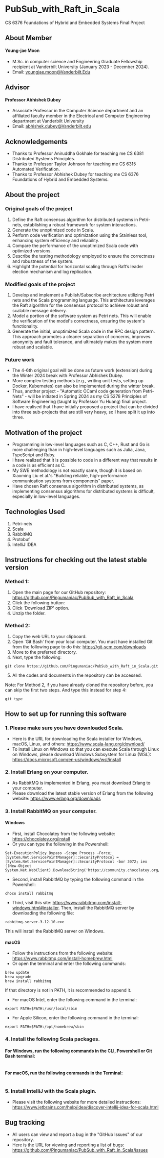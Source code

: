 # PubSub_with_Raft_in_Scala
CS 6376 Foundations of Hybrid and Embedded Systems Final Project

## About Member

#### Young-jae Moon
* M.Sc. in computer science and Engineering Graduate Fellowship recipient at Vanderbilt University (January 2023 - December 2024).
* Email: youngjae.moon@Vanderbilt.Edu

## Advisor

#### Professor Abhishek Dubey
* Associate Professor in the Computer Science department and an affiliated faculty member in the Electrical and Computer Engineering department at Vanderbilt University
* Email: abhishek.dubey@Vanderbilt.edu

## Acknowledgements
* Thanks to Professor Aniruddha Gokhale for teaching me CS 6381 Distributed Systems Principles.
* Thanks to Professor Taylor Johnson for teaching me CS 6315 Automated Verification.
* Thanks to Professor Abhishek Dubey for teaching me CS 6376 Foundations of Hybrid and Embedded Systems.

## About the project
### Original goals of the project
1. Define the Raft consensus algorithm for distributed systems in Petri-nets, establishing a robust framework for system interactions.
2. Generate the unoptimized code in Scala.
3. Perform code verification and optimization using the Stainless tool, enhancing system efficiency and reliability.
4. Compare the performance of the unoptimized Scala code with optimized versions.
5. Describe the testing methodology employed to ensure the correctness and robustness of the system.
6. Highlight the potential for horizontal scaling through Raft’s leader election mechanism and log replication.


### Modified goals of the project
1. Develop and implement a Publish/Subscribe architecture utilizing Petri nets and the Scala programming language. This architecture leverages the Raft algorithm for the consensus protocol to achieve robust and scalable message delivery.
2. Model a portion of the software system as Petri nets. This will enable the verification of the model's correctness, ensuring the system's functionality.
3. Generate the initial, unoptimized Scala code in the RPC design pattern. This approach promotes a cleaner separation of concerns, improves anonymity and fault tolerance, and ultimately makes the system more robust and scalable.

### Future work
* The 4-6th original goal will be done as future work (extension) during the Winter 2024 break with Professor Abhishek Dubey.
* More complex testing methods (e.g., writing unit tests, setting up Docker, Kubernetes) can also be implemented during the winter break.
* Thus, another project - "Automatic OCaml code generation from Petri-Nets" - will be initiated in Spring 2024 as my CS 5278 Principles of Software Engineering (taught by Professor Yu Huang) final project.
* I have realised that I have initially proposed a project that can be divided into three sub-projects that are still very heavy, so I have split it up into three.

## Motivation of the project
* Programming in low-level languages such as C, C++, Rust and Go is more challenging than in high-level languages such as Julia, Java, TypeScript and Ruby.
* I have realized that it is possible to code in a different way that results in a code is as efficient as C.
* My SWE methodology is not exactly same, though it is based on Xiaoming Liu et al.'s "Building reliable, high-performance communication systems from components" paper.
* Have chosen Raft consensus algorithm in distributed systems, as implementing consensus algorithms for distributed systems is difficult, especially in low-level languages.

## Technologies Used
1. Petri-nets
2. Scala
3. RabbitMQ
4. Protobuf
5. IntelliJ IDEA

## Instructions for checking out the latest stable version

### Method 1:
1. Open the main page for our GitHub repository: https://github.com/Pingumaniac/PubSub_with_Raft_in_Scala
2. Click the following button: <img src = "https://user-images.githubusercontent.com/63883314/115416097-69ade280-a232-11eb-8401-8c41362ab4c2.png" width="44" height="14">
3. Click 'Download ZIP' option.
4. Unzip the folder.

### Method 2:
1.  Copy the web URL to your clipboard.
2.  Open 'Git Bash' from your local computer. You must have installed Git from the following page to do this: https://git-scm.com/downloads
3.  Move to the preferred directory.
4.  Next, type the following:
```
git clone https://github.com/Pingumaniac/PubSub_with_Raft_in_Scala.git
```
5. All the codes and documents in the repository can be accessed.

Note: For Method 2, if you have already cloned the repository before, you can skip the first two steps. And type this instead for step 4:
```
git type
```

## How to set up for running this software

### 1. Please make sure you have downloaded Scala.

* Here is the URL for downloading the Scala installer for Windows, macOS, Linux, and others:
https://www.scala-lang.org/download/
* To install Linux on Windows so that you can execute Scala through Linux on Windows, please download Windows Subsystem for Linux (WSL):
https://docs.microsoft.com/en‐us/windows/wsl/install

### 2. Install Erlang on your computer.
* As RabbitMQ is implemented in Erlang, you must download Erlang to your computer.
* Please download the latest stable version of Erlang from the following website: https://www.erlang.org/downloads

### 3. Install RabbitMQ on your computer.

#### Windows
* First, install Chocolatey from the following website: https://chocolatey.org/install
* Or you can type the following in the Powershell:
```
Set-ExecutionPolicy Bypass -Scope Process -Force; [System.Net.ServicePointManager]::SecurityProtocol = [System.Net.ServicePointManager]::SecurityProtocol -bor 3072; iex ((New-Object System.Net.WebClient).DownloadString('https://community.chocolatey.org/install.ps1'))
```
* Second, install RabbitMQ by typing the following command in the Powershell:
```
choco install rabbitmq
```
* Third, visit this site: https://www.rabbitmq.com/install-windows.html#installer. Then, install the RabbitMQ server by downloading the following file:
```
rabbitmq-server-3.12.10.exe
```
This will install the RabbitMQ server on Windows.

#### macOS
* Follow the instructions from the following website: https://www.rabbitmq.com/install-homebrew.html
* Or open the terminal and enter the following commands:
```
brew update
brew upgrade
brew install rabbitmq
```
If that directory is not in PATH, it is recommended to append it.
* For macOS Intel, enter the following command in the terminal:
```
export PATH=$PATH:/usr/local/sbin
```
* For Apple Silicon, enter the following command in the terminal:
```
export PATH=$PATH:/opt/homebrew/sbin
```
### 4. Install the following Scala packages.

#### For Windows, run the following commands in the CLI, Powershell or Git Bash terminal:
```
```
#### For macOS, run the following commands in the Terminal:
```
```

### 5. Install IntelliJ with the Scala plugin.
* Please visit the following website for more detailed instructions: https://www.jetbrains.com/help/idea/discover-intellij-idea-for-scala.html

## Bug tracking

* All users can view and report a bug in the "GitHub Issues" of our repository.
* Here is the URL for viewing and reporting a list of bugs: https://github.com/Pingumaniac/PubSub_with_Raft_in_Scala/issues
